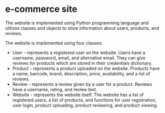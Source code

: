 # e-commerce site
The website is implemented using Python programming language and utilizes classes and objects to store information about users, products, and reviews.

The website is implemented using four classes:

* User - represents a registered user on the website. Users have a username, password, email, and alternative email. They can give reviews for products which are stored in their credentials dictionary.
* Product - represents a product uploaded on the website. Products have a name, barcode, brand, description, price, availability, and a list of reviews.
* Review - represents a review given by a user for a product. Reviews have a username, rating, and review text.
* Website - represents the website itself. The website has a list of registered users, a list of products, and functions for user registration, user login, product uploading, product reviewing, and product viewing.
